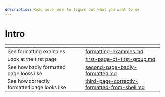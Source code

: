 ```yaml
---
description: Read more here to figure out what you want to do
---
```


# Intro

<table data-view="cards"><thead><tr><th></th><th></th><th></th><th data-hidden data-card-target data-type="content-ref"></th></tr></thead><tbody><tr><td>See formatting examples</td><td></td><td></td><td><a href="first-group/formatting-examples.md">formatting-examples.md</a></td></tr><tr><td>Look at the first page</td><td></td><td></td><td><a href="first-group/first-page-of-first-group.md">first-page-of-first-group.md</a></td></tr><tr><td>See how badly formatted page looks like</td><td></td><td></td><td><a href="first-group/second-page-badly-formatted.md">second-page-badly-formatted.md</a></td></tr><tr><td>See how correctly formatted page looks like</td><td></td><td></td><td><a href="first-group/third-page-correctly-formatted-from-shell.md">third-page-correctly-formatted-from-shell.md</a></td></tr></tbody></table>
